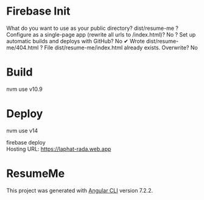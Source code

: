 # Firebase Init
What do you want to use as your public directory? dist/resume-me
? Configure as a single-page app (rewrite all urls to /index.html)? No
? Set up automatic builds and deploys with GitHub? No
✔  Wrote dist/resume-me/404.html
? File dist/resume-me/index.html already exists. Overwrite? No

# Build 
nvm use v10.9

# Deploy 
nvm use v14

firebase deploy   
Hosting URL: https://laphat-rada.web.app

# ResumeMe

This project was generated with [Angular CLI](https://github.com/angular/angular-cli) version 7.2.2.
